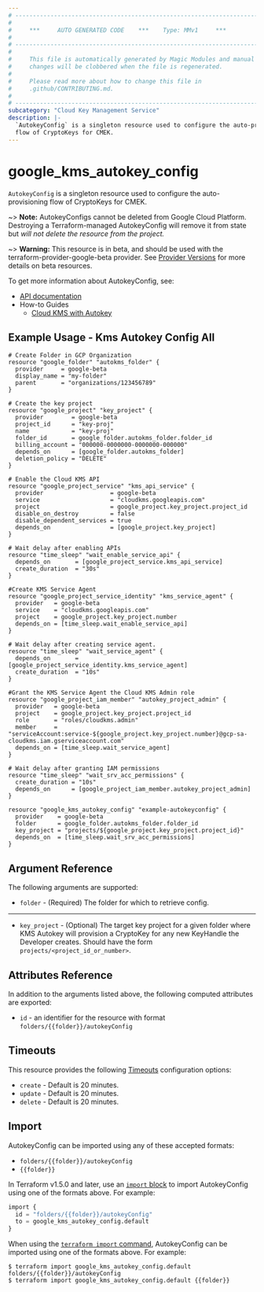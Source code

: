 ```yaml
---
# ----------------------------------------------------------------------------
#
#     ***     AUTO GENERATED CODE    ***    Type: MMv1     ***
#
# ----------------------------------------------------------------------------
#
#     This file is automatically generated by Magic Modules and manual
#     changes will be clobbered when the file is regenerated.
#
#     Please read more about how to change this file in
#     .github/CONTRIBUTING.md.
#
# ----------------------------------------------------------------------------
subcategory: "Cloud Key Management Service"
description: |-
  `AutokeyConfig` is a singleton resource used to configure the auto-provisioning
  flow of CryptoKeys for CMEK.
---
```


# google_kms_autokey_config

`AutokeyConfig` is a singleton resource used to configure the auto-provisioning
flow of CryptoKeys for CMEK.


~> **Note:** AutokeyConfigs cannot be deleted from Google Cloud Platform.
Destroying a Terraform-managed AutokeyConfig will remove it from state but
*will not delete the resource from the project.*

~> **Warning:** This resource is in beta, and should be used with the terraform-provider-google-beta provider.
See [Provider Versions](https://terraform.io/docs/providers/google/guides/provider_versions.html) for more details on beta resources.

To get more information about AutokeyConfig, see:

* [API documentation](https://cloud.google.com/kms/docs/reference/rest/v1/AutokeyConfig)
* How-to Guides
    * [Cloud KMS with Autokey](https://cloud.google.com/kms/docs/kms-with-autokey)

## Example Usage - Kms Autokey Config All


```hcl
# Create Folder in GCP Organization
resource "google_folder" "autokms_folder" {
  provider     = google-beta
  display_name = "my-folder"
  parent       = "organizations/123456789"
}

# Create the key project
resource "google_project" "key_project" {
  provider        = google-beta
  project_id      = "key-proj"
  name            = "key-proj"
  folder_id       = google_folder.autokms_folder.folder_id
  billing_account = "000000-0000000-0000000-000000"
  depends_on      = [google_folder.autokms_folder]
  deletion_policy = "DELETE"
}

# Enable the Cloud KMS API
resource "google_project_service" "kms_api_service" {
  provider                   = google-beta
  service                    = "cloudkms.googleapis.com"
  project                    = google_project.key_project.project_id
  disable_on_destroy         = false
  disable_dependent_services = true
  depends_on                 = [google_project.key_project]
}

# Wait delay after enabling APIs
resource "time_sleep" "wait_enable_service_api" {
  depends_on       = [google_project_service.kms_api_service]
  create_duration  = "30s"
}

#Create KMS Service Agent
resource "google_project_service_identity" "kms_service_agent" {
  provider   = google-beta
  service    = "cloudkms.googleapis.com"
  project    = google_project.key_project.number
  depends_on = [time_sleep.wait_enable_service_api]
}

# Wait delay after creating service agent.
resource "time_sleep" "wait_service_agent" {
  depends_on       = [google_project_service_identity.kms_service_agent]
  create_duration  = "10s"
}

#Grant the KMS Service Agent the Cloud KMS Admin role
resource "google_project_iam_member" "autokey_project_admin" {
  provider   = google-beta
  project    = google_project.key_project.project_id
  role       = "roles/cloudkms.admin"
  member     = "serviceAccount:service-${google_project.key_project.number}@gcp-sa-cloudkms.iam.gserviceaccount.com"
  depends_on = [time_sleep.wait_service_agent]
}

# Wait delay after granting IAM permissions
resource "time_sleep" "wait_srv_acc_permissions" {
  create_duration = "10s"
  depends_on      = [google_project_iam_member.autokey_project_admin]
}

resource "google_kms_autokey_config" "example-autokeyconfig" {
  provider    = google-beta
  folder      = google_folder.autokms_folder.folder_id
  key_project = "projects/${google_project.key_project.project_id}"
  depends_on  = [time_sleep.wait_srv_acc_permissions]
}
```

## Argument Reference

The following arguments are supported:


* `folder` -
  (Required)
  The folder for which to retrieve config.


- - -


* `key_project` -
  (Optional)
  The target key project for a given folder where KMS Autokey will provision a
  CryptoKey for any new KeyHandle the Developer creates. Should have the form
  `projects/<project_id_or_number>`.


## Attributes Reference

In addition to the arguments listed above, the following computed attributes are exported:

* `id` - an identifier for the resource with format `folders/{{folder}}/autokeyConfig`


## Timeouts

This resource provides the following
[Timeouts](https://developer.hashicorp.com/terraform/plugin/sdkv2/resources/retries-and-customizable-timeouts) configuration options:

- `create` - Default is 20 minutes.
- `update` - Default is 20 minutes.
- `delete` - Default is 20 minutes.

## Import


AutokeyConfig can be imported using any of these accepted formats:

* `folders/{{folder}}/autokeyConfig`
* `{{folder}}`


In Terraform v1.5.0 and later, use an [`import` block](https://developer.hashicorp.com/terraform/language/import) to import AutokeyConfig using one of the formats above. For example:

```tf
import {
  id = "folders/{{folder}}/autokeyConfig"
  to = google_kms_autokey_config.default
}
```

When using the [`terraform import` command](https://developer.hashicorp.com/terraform/cli/commands/import), AutokeyConfig can be imported using one of the formats above. For example:

```
$ terraform import google_kms_autokey_config.default folders/{{folder}}/autokeyConfig
$ terraform import google_kms_autokey_config.default {{folder}}
```
